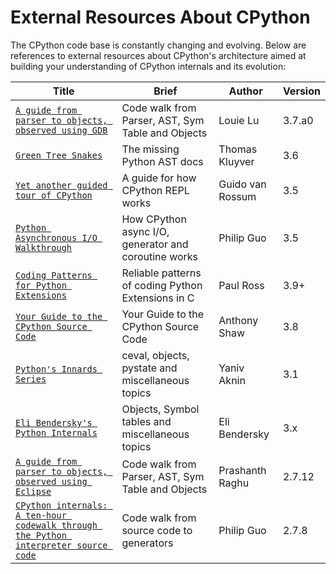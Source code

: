 
# External Resources About CPython

The CPython code base is constantly changing and evolving.
Below are references to external resources about CPython's architecture aimed at
building your understanding of CPython internals and its evolution:


| Title | Brief | Author | Version |
| --- | --- | --- | --- |
| [`A guide from parser to objects, observed using GDB`](https://hackmd.io/s/ByMHBMjFe) | Code walk from Parser, AST, Sym Table and Objects | Louie Lu | 3.7.a0 |
| [`Green Tree Snakes`](https://greentreesnakes.readthedocs.io/en/latest/) | The missing Python AST docs | Thomas Kluyver | 3.6 |
| [`Yet another guided tour of CPython`](https://paper.dropbox.com/doc/Yet-another-guided-tour-of-CPython-XY7KgFGn88zMNivGJ4Jzv) | A guide for how CPython REPL works | Guido van Rossum | 3.5 |
| [`Python Asynchronous I/O Walkthrough`](https://www.youtube.com/playlist?list=PLpEcQSRWP2IjVRlTUptdD05kG-UkJynQT) | How CPython async I/O, generator and coroutine works | Philip Guo | 3.5 |
| [`Coding Patterns for Python Extensions`](https://pythonextensionpatterns.readthedocs.io/en/latest/) | Reliable patterns of coding Python Extensions in C | Paul Ross | 3.9+ |
| [`Your Guide to the CPython Source Code`](https://realpython.com/cpython-source-code-guide/) | Your Guide to the CPython Source Code | Anthony Shaw | 3.8 |
| [`Python's Innards Series`](https://tech.blog.aknin.name/category/my-projects/pythons-innards/) | ceval, objects, pystate and miscellaneous topics | Yaniv Aknin | 3.1 |
| [`Eli Bendersky's Python Internals`](https://eli.thegreenplace.net/tag/python-internals) | Objects, Symbol tables and miscellaneous topics | Eli Bendersky | 3.x |
| [`A guide from parser to objects, observed using Eclipse`](https://docs.google.com/document/d/1nzNN1jeNCC_bg1LADCvtTuGKvcyMskV1w8Ad2iLlwoI/) | Code walk from Parser, AST, Sym Table and Objects | Prashanth Raghu | 2.7.12 |
| [`CPython internals: A ten-hour codewalk through the Python interpreter source code`](https://www.youtube.com/playlist?list=PLzV58Zm8FuBL6OAv1Yu6AwXZrnsFbbR0S) | Code walk from source code to generators | Philip Guo | 2.7.8 |
